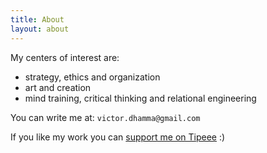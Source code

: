 ```yaml
---
title: About
layout: about
---
```


My centers of interest are:
- strategy, ethics and organization
- art and creation
- mind training, critical thinking and relational engineering

You can write me at:
`victor.dhamma@gmail.com`

If you like my work you can [support me on Tipeee](https://tipeee.com/inwardmovement) :)
